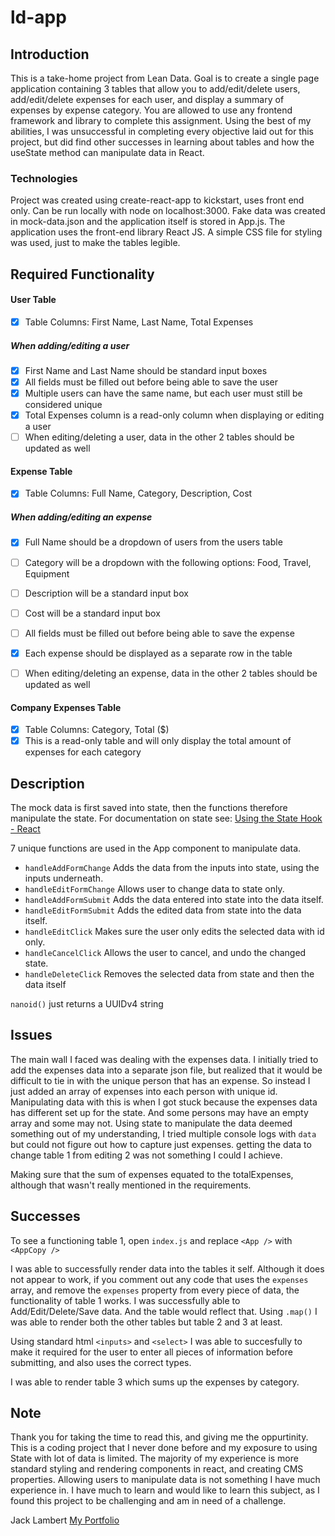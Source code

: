 # ld-app

## Introduction

This is a take-home project from Lean Data. Goal is to create a single page application containing 3 tables that allow you to add/edit/delete users, add/edit/delete expenses for each user, and display a summary of expenses by expense category. You are allowed to use any frontend framework and library to complete this assignment. Using the best of my abilities, I was unsuccessful in completing every objective laid out for this project, but did find other successes in learning about tables and how the useState method can manipulate data in React.

### Technologies

Project was created using create-react-app to kickstart, uses front end only. Can be run locally with node on localhost:3000. Fake data was created in mock-data.json and the application itself is stored in App.js. The application uses the front-end library React JS. A simple CSS file for styling was used, just to make the tables legible. 

## Required Functionality 

#### User Table
- [x] Table Columns: First Name, Last Name, Total Expenses

##### When adding/editing a user
- [x] First Name and Last Name should be standard input boxes
- [x] All fields must be filled out before being able to save the user
- [x] Multiple users can have the same name, but each user must still be considered unique
- [x] Total Expenses column is a read-only column when displaying or editing a user
- [ ] When editing/deleting a user, data in the other 2 tables should be updated as well

#### Expense Table
- [x] Table Columns: Full Name, Category, Description, Cost
##### When adding/editing an expense
- [x] Full Name should be a dropdown of users from the users table
- [ ] Category will be a dropdown with the following options: Food, Travel, Equipment
- [ ] Description will be a standard input box
- [ ] Cost will be a standard input box
- [ ] All fields must be filled out before being able to save the expense

- [x] Each expense should be displayed as a separate row in the table
- [ ] When editing/deleting an expense, data in the other 2 tables should be updated as well

#### Company Expenses Table
- [x] Table Columns: Category, Total ($)
- [x] This is a read-only table and will only display the total amount of expenses for each category

## Description

The mock data is first saved into state, then the functions therefore manipulate the state. For documentation on state see: [Using the State Hook - React](https://reactjs.org/docs/hooks-state.html)

7 unique functions are used in the App component to manipulate data. 
- `handleAddFormChange`  Adds the data from the inputs into state, using the inputs underneath. 
- `handleEditFormChange` Allows user to change data to state only. 
- `handleAddFormSubmit`  Adds the data entered into state into the data itself. 
- `handleEditFormSubmit` Adds the edited data from state into the data itself.
- `handleEditClick`  Makes sure the user only edits the selected data with id only.
- `handleCancelClick` Allows the user to cancel, and undo the changed state.
- `handleDeleteClick` Removes the selected data from state and then the data itself

`nanoid()` just returns a UUIDv4 string 

## Issues

The main wall I faced was dealing with the expenses data. I initially tried to add the expenses data into a separate json file, but realized that it would be difficult to tie in with the unique person that has an expense. So instead I just added an array of expenses into each person with unique id. Manipulating data with this is when I got stuck because the expenses data has different set up for the state. And some persons may have an empty array and some may not. Using state to manipulate the data deemed something out of my understanding, I tried multiple console logs with `data` but could not figure out how to capture just expenses.
getting the data to change table 1 from editing 2 was not something I could I achieve.

Making sure that the sum of expenses equated to the totalExpenses, although that wasn't really mentioned in the requirements. 

## Successes

To see a functioning table 1, open `index.js` and  replace `<App />`  with `<AppCopy />`

I was able to successfully render data into the tables it self. Although it does not appear to work, if you comment out any code that uses the `expenses` array, and remove the `expenses` property from every piece of data, the functionality of table 1 works. I was successfully able to Add/Edit/Delete/Save data. And the table would reflect that. Using `.map()` I was able to render both the other tables but table 2 and 3 at least. 

Using standard html `<inputs>` and `<select>` I was able to succesfully to make it required for the user to enter all pieces of information before submitting, and also uses the correct types. 

I was able to render table 3 which sums up the expenses by category. 

## Note 

Thank you for taking the time to read this, and giving me the oppurtinity. This is a coding project that I never done before and my exposure to using State with lot of data is limited. The majority of my experience is more standard styling and rendering components in react, and creating CMS properties. Allowing users to manipulate data is not something I have much experience in. I have much to learn and would like to learn this subject, as I found this project to be challenging and am in need of a challenge. 

Jack Lambert
[My Portfolio](https://jacklmbrt07.netlify.app/)